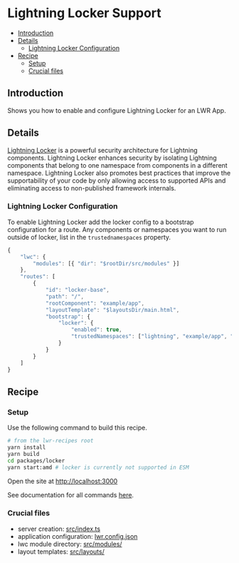 # Lightning Locker Support

-   [Introduction](#introduction)
-   [Details](#details)
    -   [Lightning Locker Configuration](#lightning-locker-configuration)
-   [Recipe](#Recipe)
    -   [Setup](#setup)
    -   [Crucial files](#crucial-files)

## Introduction

Shows you how to enable and configure Lightning Locker for an LWR App.

## Details

[Lightning Locker](https://developer.salesforce.com/docs/atlas.en-us.lightning.meta/lightning/security_code.htm) is a powerful security architecture for Lightning components. Lightning Locker enhances security by isolating Lightning components that belong to one namespace from components in a different namespace. Lightning Locker also promotes best practices that improve the supportability of your code by only allowing access to supported APIs and eliminating access to non-published framework internals.

### Lightning Locker Configuration

To enable Lightning Locker add the locker config to a bootstrap configuration for a route. Any components or namespaces you want to run outside of locker, list in the `trustednamespaces` property.

```ts
{
    "lwc": {
        "modules": [{ "dir": "$rootDir/src/modules" }]
    },
    "routes": [
        {
            "id": "locker-base",
            "path": "/",
            "rootComponent": "example/app",
            "layoutTemplate": "$layoutsDir/main.html",
            "bootstrap": {
                "locker": {
                    "enabled": true,
                    "trustedNamespaces": ["lightning", "example/app", "example/trustedCmp"]
                }
            }
        }
    ]
}
```

## Recipe

### Setup

Use the following command to build this recipe.

```bash
# from the lwr-recipes root
yarn install
yarn build
cd packages/locker
yarn start:amd # locker is currently not supported in ESM
```

Open the site at [http://localhost:3000](http://localhost:3000)

See documentation for all commands [here](https://github.com/salesforce/lwr-recipes/blob/master/doc/get_started.md).

### Crucial files

-   server creation: [src/index.ts](./src/index.ts)
-   application configuration: [lwr.config.json](./lwr.config.json)
-   lwc module directory: [src/modules/](./src/modules)
-   layout templates: [src/layouts/](./src/layouts)
